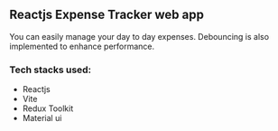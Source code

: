 ## Reactjs Expense Tracker web app

You can easily manage your day to day expenses. Debouncing is also implemented to enhance performance.

### Tech stacks used:

- Reactjs
- Vite
- Redux Toolkit
- Material ui